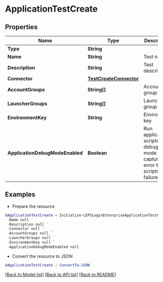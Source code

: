 # ApplicationTestCreate
## Properties

Name | Type | Description | Notes
------------ | ------------- | ------------- | -------------
**Type** | **String** |  | 
**Name** | **String** | Test name | 
**Description** | **String** | Test description | [optional] 
**Connector** | [**TestCreateConnector**](TestCreateConnector.md) |  | 
**AccountGroups** | **String[]** | Account group id | [optional] 
**LauncherGroups** | **String[]** | Launcher group ids | [optional] 
**EnvironmentKey** | **String** | Environment key | [optional] 
**ApplicationDebugModeEnabled** | **Boolean** | Run application scripts in debug mode to capture the error line for scripts failures | [optional] 

## Examples

- Prepare the resource
```powershell
$ApplicationTestCreate = Initialize-LEPSLoginEnterpriseApplicationTestCreate  -Type null `
 -Name null `
 -Description null `
 -Connector null `
 -AccountGroups null `
 -LauncherGroups null `
 -EnvironmentKey null `
 -ApplicationDebugModeEnabled null
```

- Convert the resource to JSON
```powershell
$ApplicationTestCreate | ConvertTo-JSON
```

[[Back to Model list]](../README.md#documentation-for-models) [[Back to API list]](../README.md#documentation-for-api-endpoints) [[Back to README]](../README.md)

